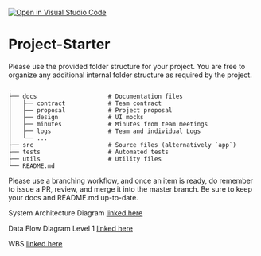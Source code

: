 [![Open in Visual Studio Code](https://classroom.github.com/assets/open-in-vscode-2e0aaae1b6195c2367325f4f02e2d04e9abb55f0b24a779b69b11b9e10269abc.svg)](https://classroom.github.com/online_ide?assignment_repo_id=20510444&assignment_repo_type=AssignmentRepo)
# Project-Starter
Please use the provided folder structure for your project. You are free to organize any additional internal folder structure as required by the project. 

```
.
├── docs                    # Documentation files
│   ├── contract            # Team contract
│   ├── proposal            # Project proposal 
│   ├── design              # UI mocks
│   ├── minutes             # Minutes from team meetings
│   ├── logs                # Team and individual Logs
│   └── ...          
├── src                     # Source files (alternatively `app`)
├── tests                   # Automated tests 
├── utils                   # Utility files
└── README.md
```

Please use a branching workflow, and once an item is ready, do remember to issue a PR, review, and merge it into the master branch.
Be sure to keep your docs and README.md up-to-date.


System Architecture Diagram [linked here](./docs/Proposal/SystemArchitectureDiagram.md)

Data Flow Diagram Level 1 [linked here](./docs/Proposal/DFD1.md)

WBS [linked here](https://github.com/COSC-499-W2025/capstone-project-team-13/blob/main/docs/Proposal/WBS.md)
